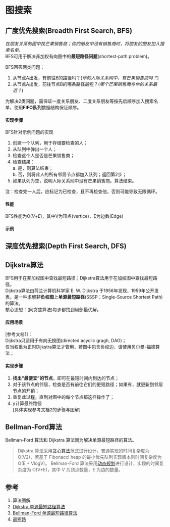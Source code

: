 # 图搜索

## 广度优先搜索(Breadth First Search, BFS)
*在朋友关系的图中找芒果销售商；你的朋友中没有销售商时，将朋友的朋友加入搜索名单。*  
BFS可用于解决非加权有向图中的**最短路径问题**(shortest-path problem)。

BFS回答两类问题：
1. 从节点A出发，有前往B的路径吗？(*你的人际关系网中，有芒果销售商吗？*)
2. 从节点A出发，前往节点B的哪条路径最短？(*哪个芒果销售商与你的关系最近？*)

为解决2类问题，需保证一度关系朋友、二度关系朋友等按先后顺序加入搜索名单，使用**FIFO队列**数据结构保证顺序。

#### 实现步骤
BFS针对示例问题的实现
1. 创建一个队列，用于存储要检查的人；
2. 从队列中弹出一个人；
3. 检查这个人是否是芒果销售商；
4. 检查结果：  
  a. 是，则算法结束；  
  b. 否，则将此人的所有邻居节点都加入队列；返回第2步；
5. 如果队列为空，说明人际关系网中没有芒果销售商。算法结束。

注：检查完一人后，应标记为已检查，且不再检查他，否则可能导致无限循环。

#### 性能
BFS性能为O(*V*+*E*)，其中V为顶点(vertice)，E为边数(Edge)

#### 示例

## 深度优先搜索(Depth First Search, DFS)


## Dijkstra算法
BFS用于在非加权图中查找最短路径；Dijkstra算法用于在加权图中查找最短路径。  
Dijkstra算法由荷兰计算机科学家 E. W. Dijkstra 于1956年发现，1959年公开发表。是一种求解**非负权图**上**单源最短路径**(SSSP：Single-Source Shortest Path)的算法。  
核心思想：(同贪婪算法)每步都找到局部最优解。

#### 应用场景
[参考文档1]：  
Dijkstra只适用于有向无换图(directed acyclic gragh, DAG)；  
仅当权重为正时Dijkstra算法才管用，若图中包含负权边，请使用贝尔曼-福德算法；

#### 实现步骤
1. **找出“最便宜”的节点**，即可在最短时间内到达的节点；
2. 对于该节点的邻居，检查是否有前往它们的更短路径；如果有，就更新到邻居节点的开销；
3. 重复此过程，直到对图中的每个节点都这样操作了；
4. y计算最终路径  
[具体实现参考文档2的步骤与图解]  

## Bellman-Ford算法
Bellman-Ford 算法和 Dijkstra 算法同为解决单源最短路径的算法。  
> Dijkstra 算法采用[贪心算法](base_algo.md#贪婪算法)范式进行设计，普通实现的时间复杂度为 O(V2)，若基于 Fibonacci heap 的最小优先队列实现版本则时间复杂度为 O(E + VlogV)。
> Bellman-Ford 算法采用[动态规划](base_algo.md#动态规划)进行设计，实现的时间复杂度为 O(V*E)，其中 V 为顶点数量，E 为边的数量。  

## 参考
1. 算法图解
2. [Dijkstra 单源最短路径算法](https://www.cnblogs.com/gaochundong/p/dijkstra_algorithm.html)  
3. [Bellman-Ford 单源最短路径算法](https://www.cnblogs.com/gaochundong/p/bellman_ford_algorithm.html)
4. [最短路](https://oi-wiki.org/graph/shortest-path/)

